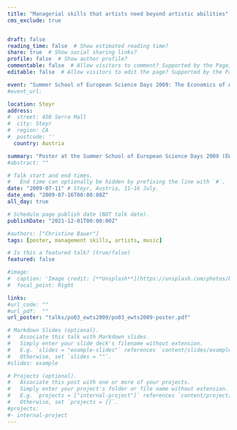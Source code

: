 ```yaml
---
title: "Managerial skills that artists need beyond artistic abilities"
cms_exclude: true


draft: false
reading_time: false  # Show estimated reading time?
share: true  # Show social sharing links?
profile: false  # Show author profile?
commentable: false  # Allow visitors to comment? Supported by the Page, Post, and Docs content types.
editable: false  # Allow visitors to edit the page? Supported by the Page, Post, and Docs content types.

event: "Summer School of European Science Days 2009: The Economics of Art and Culture (EWTS 2009)"
#event_url: 

location: Steyr
address:
#  street: 450 Serra Mall
#  city: Steyr
#  region: CA
#  postcode: ''
  country: Austria

summary: "Poster at the Summer School of European Science Days 2009 (EWTS 2009): The Economics of Art and Culture."
#abstract: ""

# Talk start and end times.
#   End time can optionally be hidden by prefixing the line with `#`.
date: "2009-07-11" # Steyr, Austria, 11–16 July.
date_end: "2009-07-16T00:00:00Z"
all_day: true

# Schedule page publish date (NOT talk date).
publishDate: "2021-12-01T00:00:00Z"

#authors: ["Christine Bauer"]
tags: [poster, management skills, artists, music]

# Is this a featured talk? (true/false)
featured: false

#image:
#  caption: 'Image credit: [**Unsplash**](https://unsplash.com/photos/bzdhc5b3Bxs)'
#  focal_point: Right

links:
#url_code: ""
#url_pdf:  ""
url_poster: "talks/po03_ewts2009/po03_ewts2009-poster.pdf"

# Markdown Slides (optional).
#   Associate this talk with Markdown slides.
#   Simply enter your slide deck's filename without extension.
#   E.g. `slides = "example-slides"` references `content/slides/example-slides.md`.
#   Otherwise, set `slides = ""`.
#slides: example

# Projects (optional).
#   Associate this post with one or more of your projects.
#   Simply enter your project's folder or file name without extension.
#   E.g. `projects = ["internal-project"]` references `content/project/deep-learning/index.md`.
#   Otherwise, set `projects = []`.
#projects:
#- internal-project
---
```



